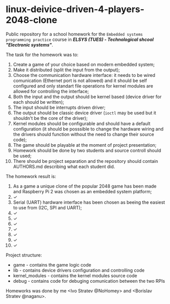 # linux-deivice-driven-4-players-2048-clone
Public repository for a school homework for the `Embedded systems programming practice` course in ***ELSYS (TUES) - Technological shcool "Electronic systems"***.

The task for the homework was to:

 1. Create a game of your choice based on modern embedded system;
 2. Make it distributed (split the input from the output);
 3. Choose the communication hardware interface: it needs to be wired comunication (Ethernet port is not allowed) and it should be self configured and only standart file operations for kernel modules are allowed for controlling the interface;
 4. Both the input and the output should be kernel based (device driver for each should be written);
 5. The input should be interrupts driven driver;
 6. The output should be classic device driver (`ioctl` may be used but it shouldn't be the core of the driver);
 7. Kernel modules should be configurable and should have a default configuration (it should be posssible to change the hardware wiring and the drivers should function without the need to change their source code);
 8. The game should be playable at the moment of project presentation;
 9. Homework should be done by two students and source controll should be used;
 10. There should be project separation and the repository should contain AUTHORS.md describing what each student did.

The homework result is:

 1. As a game a unique clone of the popular 2048 game has been made and Raspberry Pi 2 was chosen as an embedded system platform;
 2. ✓
 3. Serial (UART) hardware interface has been chosen as beeing the easiest to use from (I2C, SPI and UART);
 4. ✓
 5. ✓
 6. ✓
 7. ✓
 8. ✓
 9. ✓
 10. ✓

Project structure:

 - game - contains the game logic code
 - lib - contains device drivers configuration and controlling code
 - kernel_modules - contains the kernel modules source code
 - debug - contains code for debuging comunication between the two RPIs

Homeworks was done by me \<Ivo Stratev @NoHomey\> and \<Borislav Stratev @naganu\>.